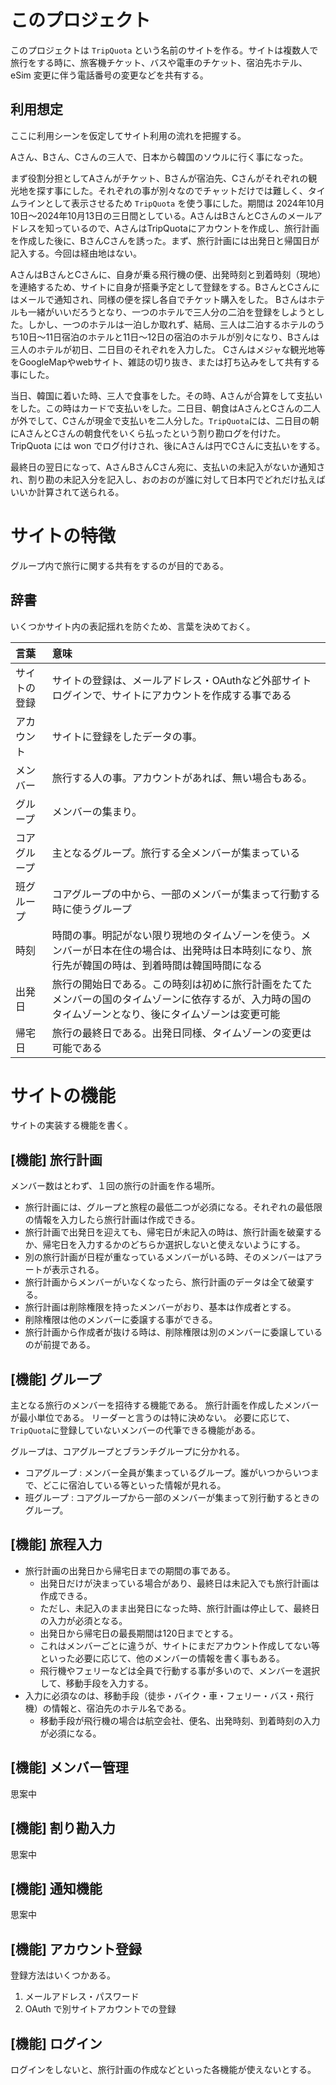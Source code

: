 # このプロジェクト

このプロジェクトは `TripQuota` という名前のサイトを作る。サイトは複数人で旅行をする時に、旅客機チケット、バスや電車のチケット、宿泊先ホテル、eSim 変更に伴う電話番号の変更などを共有する。

## 利用想定

ここに利用シーンを仮定してサイト利用の流れを把握する。

Aさん、Bさん、Cさんの三人で、日本から韓国のソウルに行く事になった。

まず役割分担としてAさんがチケット、Bさんが宿泊先、Cさんがそれぞれの観光地を探す事にした。それぞれの事が別々なのでチャットだけでは難しく、タイムラインとして表示させるため `TripQuota` を使う事にした。期間は 2024年10月10日〜2024年10月13日の三日間としている。AさんはBさんとCさんのメールアドレスを知っているので、AさんはTripQuotaにアカウントを作成し、旅行計画を作成した後に、BさんCさんを誘った。まず、旅行計画には出発日と帰国日が記入する。今回は経由地はない。

AさんはBさんとCさんに、自身が乗る飛行機の便、出発時刻と到着時刻（現地）を連絡するため、サイトに自身が搭乗予定として登録をする。BさんとCさんにはメールで通知され、同様の便を探し各自でチケット購入をした。
Bさんはホテルも一緒がいいだろうとなり、一つのホテルで三人分の二泊を登録をしようとした。しかし、一つのホテルは一泊しか取れず、結局、三人は二泊するホテルのうち10日〜11日宿泊のホテルと11日〜12日の宿泊のホテルが別々になり、Bさんは三人のホテルが初日、二日目のそれぞれを入力した。
Cさんはメジャな観光地等をGoogleMapやwebサイト、雑誌の切り抜き、または打ち込みをして共有する事にした。

当日、韓国に着いた時、三人で食事をした。その時、Aさんが合算をして支払いをした。この時はカードで支払いをした。二日目、朝食はAさんとCさんの二人が外でして、Cさんが現金で支払いを二人分した。`TripQuota`には、二日目の朝にAさんとCさんの朝食代をいくら払ったという割り勘ログを付けた。TripQuota には won でログ付けされ、後にAさんは円でCさんに支払いをする。

最終日の翌日になって、AさんBさんCさん宛に、支払いの未記入がないか通知され、割り勘の未記入分を記入し、おのおのが誰に対して日本円でどれだけ払えばいいか計算されて送られる。

# サイトの特徴

グループ内で旅行に関する共有をするのが目的である。

## 辞書

いくつかサイト内の表記揺れを防ぐため、言葉を決めておく。

| 言葉 | 意味 |
| :----- | :----- |
| サイトの登録 | サイトの登録は、メールアドレス・OAuthなど外部サイトログインで、サイトにアカウントを作成する事である |
| アカウント | サイトに登録をしたデータの事。|
| メンバー | 旅行する人の事。アカウントがあれば、無い場合もある。|
| グループ | メンバーの集まり。|
| コアグループ | 主となるグループ。旅行する全メンバーが集まっている |
| 班グループ | コアグループの中から、一部のメンバーが集まって行動する時に使うグループ |
| 時刻 | 時間の事。明記がない限り現地のタイムゾーンを使う。メンバーが日本在住の場合は、出発時は日本時刻になり、旅行先が韓国の時は、到着時間は韓国時間になる |
| 出発日 | 旅行の開始日である。この時刻は初めに旅行計画をたてたメンバーの国のタイムゾーンに依存するが、入力時の国のタイムゾーンとなり、後にタイムゾーンは変更可能 |
| 帰宅日 | 旅行の最終日である。出発日同様、タイムゾーンの変更は可能である|

# サイトの機能

サイトの実装する機能を書く。

## [機能] 旅行計画

メンバー数はとわず、１回の旅行の計画を作る場所。

- 旅行計画には、グループと旅程の最低二つが必須になる。それぞれの最低限の情報を入力したら旅行計画は作成できる。
- 旅行計画で出発日を迎えても、帰宅日が未記入の時は、旅行計画を破棄するか、帰宅日を入力するかのどちらか選択しないと使えないようにする。
- 別の旅行計画が日程が重なっているメンバーがいる時、そのメンバーはアラートが表示される。
- 旅行計画からメンバーがいなくなったら、旅行計画のデータは全て破棄する。
- 旅行計画は削除権限を持ったメンバーがおり、基本は作成者とする。
- 削除権限は他のメンバーに委譲する事ができる。
- 旅行計画から作成者が抜ける時は、削除権限は別のメンバーに委譲しているのが前提である。

## [機能] グループ

主となる旅行のメンバーを招待する機能である。
旅行計画を作成したメンバーが最小単位である。
リーダーと言うのは特に決めない。
必要に応じて、`TripQuota`に登録していないメンバーの代筆できる機能がある。

グループは、コアグループとブランチグループに分かれる。

- コアグループ : メンバー全員が集まっているグループ。誰がいつからいつまで、どこに宿泊している等といった情報が見れる。
- 班グループ : コアグループから一部のメンバーが集まって別行動するときのグループ。

## [機能] 旅程入力

- 旅行計画の出発日から帰宅日までの期間の事である。
    - 出発日だけが決まっている場合があり、最終日は未記入でも旅行計画は作成できる。
    - ただし、未記入のまま出発日になった時、旅行計画は停止して、最終日の入力が必須となる。
    - 出発日から帰宅日の最長期間は120日までとする。
    - これはメンバーごとに違うが、サイトにまだアカウント作成してない等といった必要に応じて、他のメンバーの情報を書く事もある。
    - 飛行機やフェリーなどは全員で行動する事が多いので、メンバーを選択して、移動手段を入力する。
- 入力に必須なのは、移動手段（徒歩・バイク・車・フェリー・バス・飛行機）の情報と、宿泊先のホテル名である。
    - 移動手段が飛行機の場合は航空会社、便名、出発時刻、到着時刻の入力が必須になる。

## [機能] メンバー管理

思案中

## [機能] 割り勘入力

思案中

## [機能] 通知機能

思案中

## [機能] アカウント登録

登録方法はいくつかある。

1. メールアドレス・パスワード
2. OAuth で別サイトアカウントでの登録

## [機能] ログイン

ログインをしないと、旅行計画の作成などといった各機能が使えないとする。

